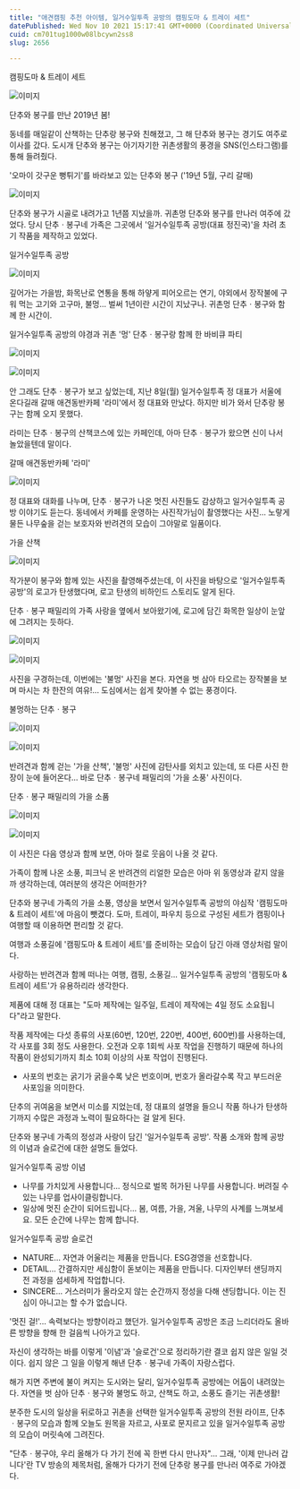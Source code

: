 ```yaml
---
title: "애견캠핑 추천 아이템, 일거수일투족 공방의 캠핑도마 & 트레이 세트"
datePublished: Wed Nov 10 2021 15:17:41 GMT+0000 (Coordinated Universal Time)
cuid: cm701tug1000w08lbcywn2ss8
slug: 2656

---
```



캠핑도마 & 트레이 세트

![이미지](https://cdn.hashnode.com/res/hashnode/image/upload/v1739252129239/ceefa479-fdb2-4baa-8cee-bab7f1d2d6b4.png)

단추와 봉구를 만난 2019년 봄!

동네를 매일같이 산책하는 단추랑 봉구와 친해졌고, 그 해 단추와 봉구는 경기도 여주로 이사를 갔다. 도시개 단추와 봉구는 아기자기한 귀촌생활의 풍경을 SNS(인스타그램)를 통해 들려줬다.

'오마이 갓구운 뻥튀기'를 바라보고 있는 단추와 봉구 ('19년 5월, 구리 갈매)

![이미지](https://cdn.hashnode.com/res/hashnode/image/upload/v1739252131624/c5e3b4cf-c88c-4016-a6e5-3e1a2c4ea723.jpeg)

단추와 봉구가 시골로 내려가고 1년쯤 지났을까. 귀촌멍 단추와 봉구를 만나러 여주에 갔었다. 당시 단추ㆍ봉구네 가족은 그곳에서 '일거수일투족 공방(대표 정진국)'을 차려 초기 작품을 제작하고 있었다.

일거수일투족 공방

![이미지](https://cdn.hashnode.com/res/hashnode/image/upload/v1739252133416/7e519d2e-462d-4b78-91ba-ef986e276c33.jpeg)

깊어가는 가을밤, 화목난로 연통을 통해 하얗게 피어오르는 연기, 야외에서 장작불에 구워 먹는 고기와 고구마, 불멍... 벌써 1년이란 시간이 지났구나. 귀촌멍 단추ㆍ봉구와 함께 한 시간이.

일거수일투족 공방의 야경과 귀촌 '멍' 단추ㆍ봉구랑 함께 한 바비큐 파티

![이미지](https://cdn.hashnode.com/res/hashnode/image/upload/v1739252135643/651551d6-2f60-4113-89d5-7a3f74aea5cb.jpeg)

![이미지](https://cdn.hashnode.com/res/hashnode/image/upload/v1739252137913/d8d4b885-b4be-49b3-9936-ec8cc5f7ca62.jpeg)

안 그래도 단추ㆍ봉구가 보고 싶었는데, 지난 8일(월) 일거수일투족 정 대표가 서울에 온다길래 갈매 애견동반카페 '라미'에서 정 대표와 만났다. 하지만 비가 와서 단추랑 봉구는 함께 오지 못했다.

라미는 단추ㆍ봉구의 산책코스에 있는 카페인데, 아마 단추ㆍ봉구가 왔으면 신이 나서 놀았을텐데 말이다.

갈매 애견동반카페 '라미'

![이미지](https://cdn.hashnode.com/res/hashnode/image/upload/v1739252139984/0388521b-ef9b-4dc2-82d8-c8ce2e569930.jpeg)

정 대표와 대화를 나누며, 단추ㆍ봉구가 나온 멋진 사진들도 감상하고 일거수일투족 공방 이야기도 듣는다. 동네에서 카페를 운영하는 사진작가님이 촬영했다는 사진... 노랗게 물든 나무숲을 걷는 보호자와 반려견의 모습이 그야말로 일품이다.

가을 산책

![이미지](https://cdn.hashnode.com/res/hashnode/image/upload/v1739252143587/2fe75dc2-38af-433e-8073-7402bee548de.jpeg)

작가분이 봉구와 함께 있는 사진을 촬영해주셨는데, 이 사진을 바탕으로 '일거수일투족 공방'의 로고가 탄생했다며, 로고 탄생의 비하인드 스토리도 알게 된다.

단추ㆍ봉구 패밀리의 가족 사랑을 옆에서 보아왔기에, 로고에 담긴 화목한 일상이 눈앞에 그려지는 듯하다.

![이미지](https://cdn.hashnode.com/res/hashnode/image/upload/v1739252145674/9ac5920c-95aa-4e24-b11d-d3bdb021eb31.jpeg)

![이미지](https://cdn.hashnode.com/res/hashnode/image/upload/v1739252147794/d6bee32a-3a53-468b-8efd-3243ff92cdb2.jpeg)

사진을 구경하는데, 이번에는 '불멍' 사진을 본다. 자연을 벗 삼아 타오르는 장작불을 보며 마시는 차 한잔의 여유!... 도심에서는 쉽게 찾아볼 수 없는 풍경이다.

불멍하는 단추ㆍ봉구

![이미지](https://cdn.hashnode.com/res/hashnode/image/upload/v1739252149745/31d0678b-1086-498d-b39a-4ae3dac5a81c.jpeg)

![이미지](https://cdn.hashnode.com/res/hashnode/image/upload/v1739252151620/aa55ebbb-12a9-4d3e-9228-61d67cea983e.jpeg)

반려견과 함께 걷는 '가을 산책', '불멍' 사진에 감탄사를 외치고 있는데, 또 다른 사진 한 장이 눈에 들어온다... 바로 단추ㆍ봉구네 패밀리의 '가을 소풍' 사진이다.

단추ㆍ봉구 패밀리의 가을 소품

![이미지](https://cdn.hashnode.com/res/hashnode/image/upload/v1739252153907/28f6edee-ba2f-42eb-9e53-6fc03a3c0c51.jpeg)

![이미지](https://cdn.hashnode.com/res/hashnode/image/upload/v1739252156697/6ff0ec35-7740-4272-b7a3-771ce960c98e.jpeg)

이 사진은 다음 영상과 함께 보면, 아마 절로 웃음이 나올 것 같다.

가족이 함께 나온 소풍, 피크닉 온 반려견의 리얼한 모습은 아마 위 동영상과 같지 않을까 생각하는데, 여러분의 생각은 어떠한가?

단추와 봉구네 가족의 가을 소풍, 영상을 보면서 일거수일투족 공방의 야심작 '캠핑도마 & 트레이 세트'에 마음이 뺏겼다. 도마, 트레이, 파우치 등으로 구성된 세트가 캠핑이나 여행할 때 이용하면 편리할 것 같다.

여행과 소풍길에 '캠핑도마 & 트레이 세트'를 준비하는 모습이 담긴 아래 영상처럼 말이다.

사랑하는 반려견과 함께 떠나는 여행, 캠핑, 소풍길... 일거수일투족 공방의 '캠핑도마 & 트레이 세트'가 유용하리라 생각한다.

제품에 대해 정 대표는 "도마 제작에는 일주일, 트레이 제작에는 4일 정도 소요됩니다"라고 말한다.

작품 제작에는 다섯 종류의 사포(60번, 120번, 220번, 400번, 600번)를 사용하는데, 각 사포를 3회 정도 사용한다. 오전과 오후 1회씩 사포 작업을 진행하기 때문에 하나의 작품이 완성되기까지 최소 10회 이상의 사포 작업이 진행된다.

* 사포의 번호는 굵기가 굵을수록 낮은 번호이며, 번호가 올라갈수록 작고 부드러운 사포임을 의미한다.

단추의 귀여움을 보면서 미소를 지었는데, 정 대표의 설명을 들으니 작품 하나가 탄생하기까지 수많은 과정과 노력이 필요하다는 걸 알게 된다.

단추와 봉구네 가족의 정성과 사랑이 담긴 '일거수일투족 공방'. 작품 소개와 함께 공방의 이념과 슬로건에 대한 설명도 들었다.

일거수일투족 공방 이념

- 나무를 가치있게 사용합니다... 정식으로 벌목 허가된 나무를 사용합니다. 버려질 수 있는 나무를 업사이클링합니다.
- 일상에 멋진 순간이 되어드립니다... 봄, 여름, 가을, 겨울, 나무의 사계를 느껴보세요. 모든 순간에 나무는 함께 합니다.

일거수일투족 공방 슬로건

- NATURE... 자연과 어울리는 제품을 만듭니다. ESG경영을 선호합니다.
- DETAIL... 간결하지만 세심함이 돋보이는 제품을 만듭니다. 디자인부터 샌딩까지 전 과정을 섬세하게 작업합니다.
- SINCERE... 거스러미가 올라오지 않는 순간까지 정성을 다해 샌딩합니다. 이는 진심이 아니고는 할 수가 없습니다.

'멋진 걸!'... 속력보다는 방향이라고 했던가. 일거수일투족 공방은 조금 느리더라도 올바른 방향을 향해 한 걸음씩 나아가고 있다.

자신이 생각하는 바를 이렇게 '이념'과 '슬로건'으로 정리하기란 결코 쉽지 않은 일일 것이다. 쉽지 않은 그 일을 이렇게 해낸 단추ㆍ봉구네 가족이 자랑스럽다.

해가 지면 주변에 불이 켜지는 도시와는 달리, 일거수일투족 공방에는 어둠이 내려앉는다. 자연을 벗 삼아 단추ㆍ봉구와 불멍도 하고, 산책도 하고, 소풍도 즐기는 귀촌생활!

분주한 도시의 일상을 뒤로하고 귀촌을 선택한 일거수일투족 공방의 전원 라이프, 단추ㆍ봉구의 모습과 함께 오늘도 원목을 자르고, 사포로 문지르고 있을 일거수일투족 공방의 모습이 머릿속에 그려진다.

"단추ㆍ봉구야, 우리 올해가 다 가기 전에 꼭 한번 다시 만나자"... 그래, '이제 만나러 갑니다'란 TV 방송의 제목처럼, 올해가 다가기 전에 단추랑 봉구를 만나러 여주로 가야겠다.